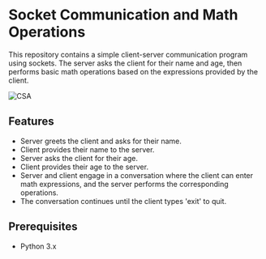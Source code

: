# Socket Communication and Math Operations

This repository contains a simple client-server communication program using sockets. The server asks the client for their name and age, then performs basic math operations based on the expressions provided by the client.

![CSA](https://github.com/Wadee-Haddad/ServerClientApp/assets/117990238/470d98ab-65ec-4e92-a36d-1b0b95e0f81c)


## Features

- Server greets the client and asks for their name.
- Client provides their name to the server.
- Server asks the client for their age.
- Client provides their age to the server.
- Server and client engage in a conversation where the client can enter math expressions, and the server performs the corresponding operations.
- The conversation continues until the client types 'exit' to quit.

## Prerequisites

- Python 3.x
